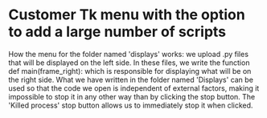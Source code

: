 # Customer Tk menu with the option to add a large number of scripts
How the menu for the folder named 'displays' works: we upload .py files that will be displayed on the left side. In these files, we write the function def main(frame_right): which is responsible for displaying what will be on the right side. What we have written in the folder named 'Displays' can be used so that the code we open is independent of external factors, making it impossible to stop it in any other way than by clicking the stop button. The 'Killed process' stop button allows us to immediately stop it when clicked.
